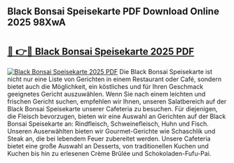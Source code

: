 ## Black Bonsai Speisekarte PDF Download Online 2025 98XwA

# <h2><a href="http://gcbhz3w.nevu.top/?p=Black+Bonsai+Speisekarte">🔗 👉🔴 Black Bonsai Speisekarte 2025 PDF</a></h2>

[![Black Bonsai Speisekarte 2025 PDF](https://i.imgur.com/dBaPXMq.png)](http://gcbhz3w.nevu.top/?p=Black+Bonsai+Speisekarte)
Die Black Bonsai Speisekarte ist nicht nur eine Liste von Gerichten in einem Restaurant oder Café, sondern bietet auch die Möglichkeit, ein köstliches und für Ihren Geschmack geeignetes Gericht auszuwählen. Wenn Sie nach einem leichten und frischen Gericht suchen, empfehlen wir Ihnen, unseren Salatbereich auf der Black Bonsai Speisekarte unserer Cafeteria zu besuchen. Für diejenigen, die Fleisch bevorzugen, bieten wir eine Auswahl an Gerichten auf der Black Bonsai Speisekarte an: Rindfleisch, Schweinefleisch, Huhn und Fisch. Unseren Auserwählten bieten wir Gourmet-Gerichte wie Schaschlik und Steak an, die bei lebendem Feuer zubereitet werden. Unsere Cafeteria bietet eine große Auswahl an Desserts, von traditionellen Kuchen und Kuchen bis hin zu erlesenen Crème Brûlée und Schokoladen-Fufu-Pai.
